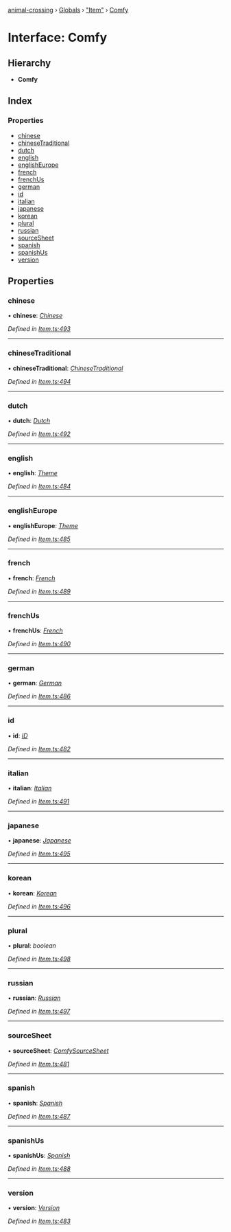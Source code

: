 [animal-crossing](../README.md) › [Globals](../globals.md) › ["Item"](../modules/_item_.md) › [Comfy](_item_.comfy.md)

# Interface: Comfy

## Hierarchy

* **Comfy**

## Index

### Properties

* [chinese](_item_.comfy.md#chinese)
* [chineseTraditional](_item_.comfy.md#chinesetraditional)
* [dutch](_item_.comfy.md#dutch)
* [english](_item_.comfy.md#english)
* [englishEurope](_item_.comfy.md#englisheurope)
* [french](_item_.comfy.md#french)
* [frenchUs](_item_.comfy.md#frenchus)
* [german](_item_.comfy.md#german)
* [id](_item_.comfy.md#id)
* [italian](_item_.comfy.md#italian)
* [japanese](_item_.comfy.md#japanese)
* [korean](_item_.comfy.md#korean)
* [plural](_item_.comfy.md#plural)
* [russian](_item_.comfy.md#russian)
* [sourceSheet](_item_.comfy.md#sourcesheet)
* [spanish](_item_.comfy.md#spanish)
* [spanishUs](_item_.comfy.md#spanishus)
* [version](_item_.comfy.md#version)

## Properties

###  chinese

• **chinese**: *[Chinese](../enums/_item_.chinese.md)*

*Defined in [Item.ts:493](https://github.com/Norviah/animal-crossing/blob/e8c2f7d/module/types/Item.ts#L493)*

___

###  chineseTraditional

• **chineseTraditional**: *[ChineseTraditional](../enums/_item_.chinesetraditional.md)*

*Defined in [Item.ts:494](https://github.com/Norviah/animal-crossing/blob/e8c2f7d/module/types/Item.ts#L494)*

___

###  dutch

• **dutch**: *[Dutch](../enums/_item_.dutch.md)*

*Defined in [Item.ts:492](https://github.com/Norviah/animal-crossing/blob/e8c2f7d/module/types/Item.ts#L492)*

___

###  english

• **english**: *[Theme](../enums/_item_.theme.md)*

*Defined in [Item.ts:484](https://github.com/Norviah/animal-crossing/blob/e8c2f7d/module/types/Item.ts#L484)*

___

###  englishEurope

• **englishEurope**: *[Theme](../enums/_item_.theme.md)*

*Defined in [Item.ts:485](https://github.com/Norviah/animal-crossing/blob/e8c2f7d/module/types/Item.ts#L485)*

___

###  french

• **french**: *[French](../enums/_item_.french.md)*

*Defined in [Item.ts:489](https://github.com/Norviah/animal-crossing/blob/e8c2f7d/module/types/Item.ts#L489)*

___

###  frenchUs

• **frenchUs**: *[French](../enums/_item_.french.md)*

*Defined in [Item.ts:490](https://github.com/Norviah/animal-crossing/blob/e8c2f7d/module/types/Item.ts#L490)*

___

###  german

• **german**: *[German](../enums/_item_.german.md)*

*Defined in [Item.ts:486](https://github.com/Norviah/animal-crossing/blob/e8c2f7d/module/types/Item.ts#L486)*

___

###  id

• **id**: *[ID](../enums/_item_.id.md)*

*Defined in [Item.ts:482](https://github.com/Norviah/animal-crossing/blob/e8c2f7d/module/types/Item.ts#L482)*

___

###  italian

• **italian**: *[Italian](../enums/_item_.italian.md)*

*Defined in [Item.ts:491](https://github.com/Norviah/animal-crossing/blob/e8c2f7d/module/types/Item.ts#L491)*

___

###  japanese

• **japanese**: *[Japanese](../enums/_item_.japanese.md)*

*Defined in [Item.ts:495](https://github.com/Norviah/animal-crossing/blob/e8c2f7d/module/types/Item.ts#L495)*

___

###  korean

• **korean**: *[Korean](../enums/_item_.korean.md)*

*Defined in [Item.ts:496](https://github.com/Norviah/animal-crossing/blob/e8c2f7d/module/types/Item.ts#L496)*

___

###  plural

• **plural**: *boolean*

*Defined in [Item.ts:498](https://github.com/Norviah/animal-crossing/blob/e8c2f7d/module/types/Item.ts#L498)*

___

###  russian

• **russian**: *[Russian](../enums/_item_.russian.md)*

*Defined in [Item.ts:497](https://github.com/Norviah/animal-crossing/blob/e8c2f7d/module/types/Item.ts#L497)*

___

###  sourceSheet

• **sourceSheet**: *[ComfySourceSheet](../enums/_item_.comfysourcesheet.md)*

*Defined in [Item.ts:481](https://github.com/Norviah/animal-crossing/blob/e8c2f7d/module/types/Item.ts#L481)*

___

###  spanish

• **spanish**: *[Spanish](../enums/_item_.spanish.md)*

*Defined in [Item.ts:487](https://github.com/Norviah/animal-crossing/blob/e8c2f7d/module/types/Item.ts#L487)*

___

###  spanishUs

• **spanishUs**: *[Spanish](../enums/_item_.spanish.md)*

*Defined in [Item.ts:488](https://github.com/Norviah/animal-crossing/blob/e8c2f7d/module/types/Item.ts#L488)*

___

###  version

• **version**: *[Version](../enums/_item_.version.md)*

*Defined in [Item.ts:483](https://github.com/Norviah/animal-crossing/blob/e8c2f7d/module/types/Item.ts#L483)*
